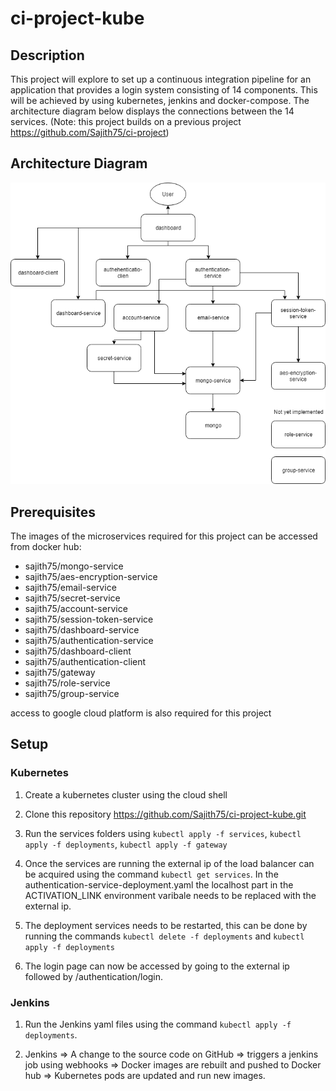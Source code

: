 # ci-project-kube
## Description
This project will explore to set up a continuous integration pipeline for an application that provides a login system consisting of 
14 components. This will be achieved by using kubernetes, jenkins and docker-compose. The architecture diagram below displays the 
connections between the 14 services. (Note: this project builds on a previous project https://github.com/Sajith75/ci-project)

## Architecture Diagram
![architecture diagram](ci-project-diagram.png)

## Prerequisites
The images of the microservices required for this project can be accessed from docker hub:
* sajith75/mongo-service
* sajith75/aes-encryption-service
* sajith75/email-service
* sajith75/secret-service
* sajith75/account-service
* sajith75/session-token-service
* sajith75/dashboard-service
* sajith75/authentication-service
* sajith75/dashboard-client
* sajith75/authentication-client
* sajith75/gateway
* sajith75/role-service
* sajith75/group-service

access to google cloud platform is also required for this project

## Setup
### Kubernetes
1. Create a kubernetes cluster using the cloud shell

2. Clone this repository https://github.com/Sajith75/ci-project-kube.git

3. Run the services folders using ```kubectl apply -f services```, ```kubectl apply -f deployments```, ```kubectl apply -f gateway```

4. Once the services are running the external ip of the load balancer can be acquired using the command ```kubectl get services```. In the authentication-service-deployment.yaml the localhost part in the ACTIVATION_LINK environment varibale needs to be replaced with the external ip.

5. The deployment services needs to be restarted, this can be done by running the commands ```kubectl delete -f deployments``` and ```kubectl apply -f deployments```

6. The login page can now be accessed by going to the external ip followed by /authentication/login.

### Jenkins
1. Run the Jenkins yaml files using the command ```kubectl apply -f deployments```.

1. Jenkins => A change to the source code on GitHub => triggers a jenkins job using webhooks => Docker images are rebuilt and pushed to Docker hub => Kubernetes pods are updated and run new images.
